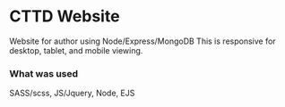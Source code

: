 # CTTD Website
Website for author using Node/Express/MongoDB
This is responsive for desktop, tablet, and mobile viewing.

### What was used
SASS/scss,
JS/Jquery,
Node,
EJS
